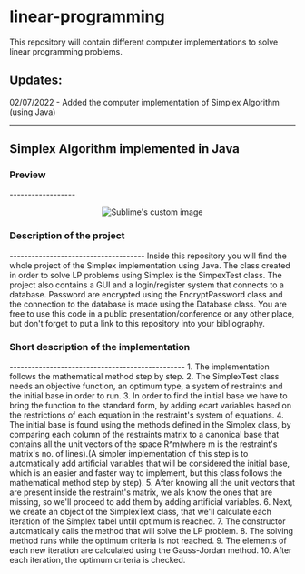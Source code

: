 # linear-programming
This repository will contain different computer implementations to solve linear programming problems.

Updates:
-----------
02/07/2022 - Added the computer implementation of Simplex Algorithm (using Java)

-------------------------------------
Simplex Algorithm implemented in Java
-------------------------------------
<h3>Preview</h3>
------------------
<p align="center">
  <img src="https://media.giphy.com/media/aOeSTRTsvj9M8KMn8N/giphy.gif" alt="Sublime's custom image"/>
</p>
<h3>Description of the project</h3>
-------------------------------------
Inside this repository you will find the whole project of the Simplex implementation using Java. The class created in order to solve LP problems using Simplex is the SimpexTest class.
The project also contains a GUI and a login/register system that connects to a database.
Password are encrypted using the EncryptPassword class and the connection to the database is made using the Database class.
You are free to use this code in a public presentation/conference or any other place, but don't forget to put a link to this repository into your bibliography.
<h3>Short description of the implementation</h3>
------------------------------------------------
1. The implementation follows the mathematical method step by step.
2. The SimplexTest class needs an objective function, an optimum type, a system of restraints and the initial base in order to run.
3. In order to find the initial base we have to bring the function to the standard form, by adding ecart variables based on the restrictions of each equation in the restraint's system of equations.
4. The initial base is found using the methods defined in the Simplex class, by comparing each column of the restraints matrix to a canonical base that contains all the unit vectors of the space R^m(where m is the restraint's matrix's no. of lines).(A simpler implementation of this step is to automatically add artificial variables that will be considered the initial base, which is an easier and faster way to implement, but this class follows the mathematical method step by step).
5. After knowing all the unit vectors that are present inside the restraint's matrix, we als know the ones that are missing, so we'll proceed to add them by adding artificial variables.
6. Next, we create an object of the SimplexText class, that we'll calculate each iteration of the Simplex tabel untill optimum is reached.
7. The constructor automatically calls the method that will solve the LP problem.
8. The solving method runs while the optimum criteria is not reached.
9. The elements of each new iteration are calculated using the Gauss-Jordan method.
10. After each iteration, the optimum criteria is checked.
